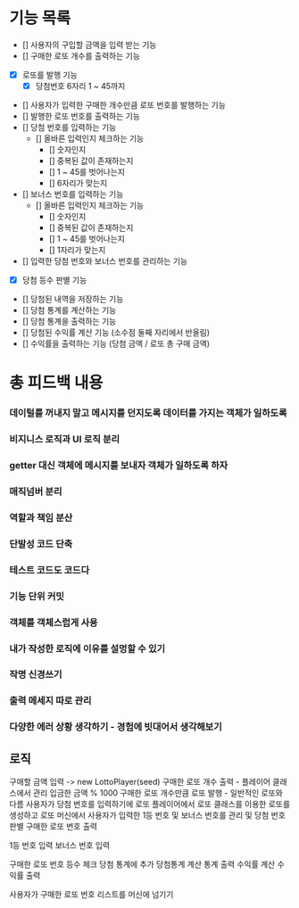 # 기능 목록
- [] 사용자의 구입할 금액을 입력 받는 기능
- [] 구매한 로또 개수를 출력하는 기능
- [x] 로또를 발행 기능 
    - [x] 당첨번호 6자리 1 ~ 45까지
- [] 사용자가 입력한 구매한 개수만큼 로또 번호를 발행하는 기능
- [] 발행한 로또 번호를 출력하는 기능
- [] 당첨 번호를 입력하는 기능
    - [] 올바른 입력인지 체크하는 기능
        - [] 숫자인지
        - [] 중복된 값이 존재하는지
        - [] 1 ~ 45를 벗어나는지
        - [] 6자리가 맞는지
- [] 보너스 번호를 입력하는 기능
    - [] 올바른 입력인지 체크하는 기능
        - [] 숫자인지
        - [] 중복된 값이 존재하는지
        - [] 1 ~ 45를 벗어나는지
        - [] 1자리가 맞는지
- [] 입력한 당첨 번호와 보너스 번호를 관리하는 기능 
- [x] 당첨 등수 판별 기능
- [] 당첨된 내역을 저장하는 기능
- [] 당첨 통계를 계산하는 기능
- [] 당첨 통계을 출력하는 기능
- [] 당첨된 수익률 계산 기능 (소수점 둘째 자리에서 반올림)
- [] 수익률을 출력하는 기능 (당첨 금액 / 로또 총 구매 금액)

# 총 피드백 내용
### 데이털를 꺼내지 말고 메시지를 던지도록 데이터를 가지는 객체가 일하도록
### 비지니스 로직과 UI 로직 분리
### getter 대신 객체에 메시지를 보내자 객체가 일하도록 하자
### 매직넘버 분리
### 역할과 책임 분산 
### 단발성 코드 단축
### 테스트 코드도 코드다
### 기능 단위 커밋
### 객체를 객체스럽게 사용
### 내가 작성한 로직에 이유를 설멍할 수 있기
### 작명 신경쓰기
### 출력 메세지 따로 관리
### 다양한 에러 상황 생각하기 - 경험에 빗대어서 생각해보기


## 로직
구매할 금액 입력 -> new LottoPlayer(seed)
구매한 로또 개수 출력 - 플레이어 클래스에서 관리 입금한 금액 % 1000
구매한 로또 개수만큼 로또 발행 - 일반적인 로또와 다름 사용자가 당첨 번호를 입력하기에 로또 플레이어에서 로또 클래스를 이용한 로또를 생성하고 로또 머신에서 사용자가 입력한 1등 번호 및 보너스 번호를 관리 및 당첨 번호 판별
구매한 로또 번호 출력

1등 번호 입력
보너스 번호 입력

구매한 로또 번호 등수 체크
당첨 통계에 추가
당첨통계 계산
통계 출력
수익률 계산
수익률 출력

사용자가 구매한 로또 번호 리스트를 머신에 넘기기
